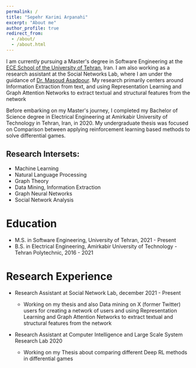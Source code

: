 ```yaml
---
permalink: /
title: "Sepehr Karimi Arpanahi"
excerpt: "About me"
author_profile: true
redirect_from: 
  - /about/
  - /about.html
---
```


I am currently pursuing a Master's degree in Software Engineering at the [ECE School of the University of Tehran](https://ece.ut.ac.ir/en/ece), Iran. I am also working as a research assistant at the Social Networks Lab, where I am under the guidance of [Dr. Masoud Asadpour](https://scholar.google.com/citations?user=MKwwcvIAAAAJ&hl=en). My research primarily centers around Information Extraction from text, and using Representation Learning and Graph Attention Networks to extract textual and structural features from the network

Before embarking on my Master's journey, I completed my Bachelor of Science degree in Electrical Engineering at Amirkabir University of Technology in Tehran, Iran, in 2020. My undergraduate thesis was focused on Comparison between applying reinforcement learning based methods to solve differential games.

## **Research Intersets**:
- Machine Learning
- Natural Language Processing
- Graph Theory
- Data Mining, Information Extraction
- Graph Neural Networks
- Social Network Analysis

Education
======
* M.S. in Software Engineering, University of Tehran, 2021 - Present
* B.S. in Electrical Engineering, Amirkabir University of Technology - Tehran Polytechnic, 2016 - 2021

Research Experience
======
* Research Assistant at Social Network Lab, december 2021 - Present
  * Working on my thesis and also Data mining on X (former Twitter) users for creating a network of users and using Representation Learning and Graph Attention Networks to extract textual and structural features from the network


* Research Assistant at Computer Intelligence and Large Scale System Research Lab 2020
  * Working on my Thesis about comparing different Deep RL methods in differential games

  


